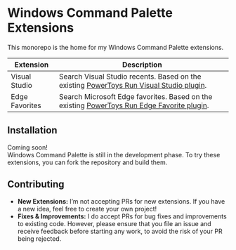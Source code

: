 # Windows Command Palette Extensions

This monorepo is the home for my Windows Command Palette extensions.

| Extension | Description |
| --- | --- |
| Visual Studio | Search Visual Studio recents. Based on the existing [PowerToys Run Visual Studio plugin](https://github.com/davidegiacometti/PowerToys-Run-VisualStudio). |
| Edge Favorites | Search Microsoft Edge favorites. Based on the existing [PowerToys Run  Edge Favorite plugin](https://github.com/davidegiacometti/PowerToys-Run-EdgeFavorite). |

## Installation

Coming soon!  
Windows Command Palette is still in the development phase. To try these extensions, you can fork the repository and build them.

## Contributing

- **New Extensions:** I’m not accepting PRs for new extensions. If you have a new idea, feel free to create your own project!
- **Fixes & Improvements:** I do accept PRs for bug fixes and improvements to existing code. However, please ensure that you file an issue and receive feedback before starting any work, to avoid the risk of your PR being rejected.